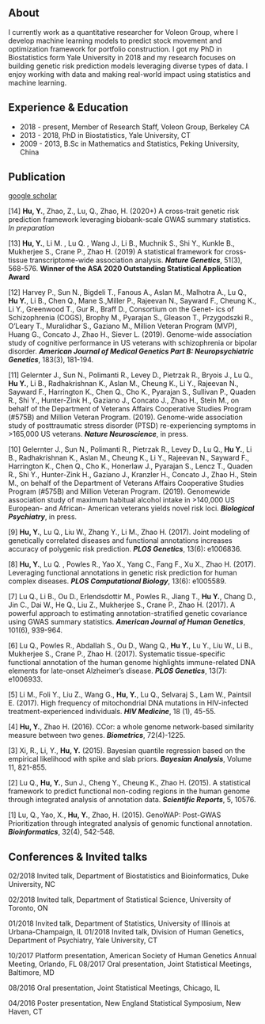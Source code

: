 ## About
I currently work as a quantitative researcher for Voleon Group, where I develop machine learning models to predict stock movement and optimization framework for portfolio construction. I got my PhD in Biostatistics form Yale University in 2018 and my research focuses on building genetic risk prediction models leveraging diverse types of data. I enjoy working with data and making real-world impact using statistics and machine learning.

## Experience & Education

* 2018 - present, Member of Research Staff, Voleon Group, Berkeley CA
* 2013 - 2018,    PhD in Biostatistics, Yale University, CT
* 2009 - 2013,    B.Sc in Mathematics and Statistics, Peking University, China

## Publication

[google scholar](https://scholar.google.com/citations?user=ncUZGu0AAAAJ&hl=en)

[14] **Hu, Y.**, Zhao, Z., Lu, Q., Zhao, H. (2020+) A cross-trait genetic risk prediction framework leveraging biobank-scale GWAS summary statistics. *In preparation* 

[13] **Hu, Y.**, Li M. , Lu Q. , Wang J., Li B., Muchnik S., Shi Y., Kunkle B., Mukherjee S., Crane P., Zhao H. (2019) A
statistical framework for cross-tissue transcriptome-wide association analysis. ***Nature Genetics***, 51(3), 568-576. **Winner of the ASA 2020 Outstanding Statistical Application Award**

[12] Harvey P., Sun N., Bigdeli T., Fanous A., Aslan M., Malhotra A., Lu Q., **Hu Y.**, Li B., Chen Q., Mane S.,Miller P., Rajeevan N., Sayward F., Cheung K., Li Y., Greenwood T., Gur R., Braff D., Consortium on the Genet- ics of Schizophrenia (COGS), Brophy M., Pyarajan S., Gleason T., Przygodszki R., O’Leary T., Muralidhar S., Gaziano M., Million Veteran Program (MVP), Huang G., Concato J., Zhao H., Siever L. (2019). Genome-wide association study of cognitive performance in US veterans with schizophrenia or bipolar disorder. ***American Journal of Medical Genetics Part B: Neuropsychiatric Genetics***, 183(3), 181-194.

[11] Gelernter J., Sun N., Polimanti R., Levey D., Pietrzak R., Bryois J., Lu Q., **Hu Y.**, Li B., Radhakrishnan K., Aslan M., Cheung K., Li Y., Rajeevan N., Sayward F., Harrington K., Chen Q., Cho K., Pyarajan S., Sullivan P., Quaden R., Shi Y., Hunter-Zink H., Gaziano J., Concato J., Zhao H., Stein M., on behalf of the Department of Veterans Affairs Cooperative Studies Program (#575B) and Million Veteran Program. (2019). Genome-wide association study of posttraumatic stress disorder (PTSD) re-experiencing symptoms in >165,000 US veterans. ***Nature Neuroscience***, in press.

[10] Gelernter J., Sun N., Polimanti R., Pietrzak R., Levey D., Lu Q., **Hu Y.**, Li B., Radhakrishnan K., Aslan M., Cheung K., Li Y., Rajeevan N., Sayward F., Harrington K., Chen Q., Cho K., Honerlaw J., Pyarajan S., Lencz T., Quaden R., Shi Y., Hunter-Zink H., Gaziano J., Kranzler H., Concato J., Zhao H., Stein M., on behalf of the Department of Veterans Affairs Cooperative Studies Program (#575B) and Million Veteran Program. (2019). Genomewide association study of maximum habitual alcohol intake in >140,000 US European- and African- American veterans yields novel risk loci. ***Biological Psychiatry***, in press.

[9] **Hu, Y.**, Lu Q., Liu W., Zhang Y., Li M., Zhao H. (2017). Joint modeling of genetically correlated diseases and functional annotations increases accuracy of polygenic risk prediction. ***PLOS Genetics***, 13(6): e1006836.

[8] **Hu, Y.**, Lu Q. , Powles R., Yao X., Yang C., Fang F., Xu X., Zhao H. (2017). Leveraging functional annotations in genetic risk prediction for human complex diseases. ***PLOS Computational Biology***, 13(6): e1005589.

[7] Lu Q., Li B., Ou D., Erlendsdottir M., Powles R., Jiang T., **Hu Y.**, Chang D., Jin C., Dai W., He Q., Liu Z., Mukherjee S., Crane P., Zhao H. (2017). A powerful approach to estimating annotation-stratified genetic covariance using GWAS summary statistics. ***American Journal of Human Genetics***, 101(6), 939-964.

[6] Lu Q., Powles R., Abdallah S., Ou D., Wang Q., **Hu Y.**, Lu Y., Liu W., Li B., Mukherjee S., Crane P., Zhao H. (2017). Systematic tissue-specific functional annotation of the human genome highlights immune-related DNA elements for late-onset Alzheimer’s disease. ***PLOS Genetics***, 13(7): e1006933.

[5] Li M., Foli Y., Liu Z., Wang G., **Hu, Y.**, Lu Q., Selvaraj S., Lam W., Paintsil E. (2017). High frequency of mitochondrial DNA mutations in HIV-infected treatment-experienced individuals. ***HIV Medicine***, 18 (1), 45-55.

[4] **Hu, Y.**, Zhao H. (2016). CCor: a whole genome network-based similarity measure between two genes. ***Biometrics***, 72(4)-1225.

[3] Xi, R., Li, Y., **Hu, Y.** (2015). Bayesian quantile regression based on the empirical likelihood with spike and slab priors. ***Bayesian Analysis***, Volume 11, 821-855.

[2] Lu Q., **Hu, Y.**, Sun J., Cheng Y., Cheung K., Zhao H. (2015). A statistical framework to predict functional non-coding regions in the human genome through integrated analysis of annotation data. ***Scientific Reports***, 5, 10576.

[1] Lu, Q., Yao, X., **Hu, Y.**, Zhao, H. (2015). GenoWAP: Post-GWAS Prioritization through integrated analysis of genomic functional annotation. ***Bioinformatics***, 32(4), 542-548.

## Conferences & Invited talks

02/2018 Invited talk, Department of Biostatistics and Bioinformatics, Duke University, NC

02/2018 Invited talk, Department of Statistical Science, University of Toronto, ON

01/2018 Invited talk, Department of Statistics, University of Illinois at Urbana-Champaign, IL 01/2018 Invited talk, Division of Human Genetics, Department of Psychiatry, Yale University, CT 

10/2017 Platform presentation, American Society of Human Genetics Annual Meeting, Orlando, FL 08/2017 Oral presentation, Joint Statistical Meetings, Baltimore, MD

08/2016 Oral presentation, Joint Statistical Meetings, Chicago, IL

04/2016 Poster presentation, New England Statistical Symposium, New Haven, CT
